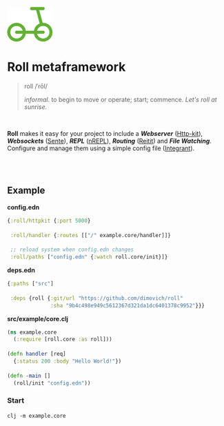 <img height="80px" src="/resources/roll.png">

# Roll metaframework

>  roll   /ˈrōl/
>
>  _informal_. to begin to move or operate; start; commence.
>  _Let's roll at sunrise._

<br>

__Roll__ makes it easy for your project to include a ___Webserver___ ([Http-kit](http://www.http-kit.org/)), ___Websockets___ ([Sente](https://github.com/ptaoussanis/sente)), ___REPL___ ([nREPL](https://github.com/clojure-emacs/cider-nrepl)), ___Routing___ ([Reitit](https://github.com/metosin/reitit)) and ___File Watching___. Configure and manage them using a simple config file ([Integrant](https://github.com/weavejester/integrant)).

<br><br>

## Example
__config.edn__

```clojure
{:roll/httpkit {:port 5000}

 :roll/handler {:routes [["/" example.core/handler]]}
 
 ;; reload system when config.edn changes
 :roll/paths ["config.edn" {:watch roll.core/init}]}
```


__deps.edn__

``` clojure
{:paths ["src"]

 :deps {roll {:git/url "https://github.com/dimovich/roll"
              :sha "9b4c498e949c5612367d321da1dc6401378c9952"}}}
```


__src/example/core.clj__

``` clojure
(ns example.core
  (:require [roll.core :as roll]))

(defn handler [req]
  {:status 200 :body "Hello World!"})

(defn -main []
  (roll/init "config.edn"))
```


### Start

```
clj -m example.core
```


